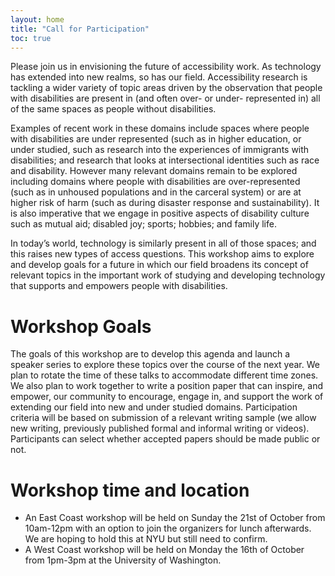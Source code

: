 ```yaml
---
layout: home
title: "Call for Participation"
toc: true
---
```

Please join us in envisioning the future of accessibility work. As
technology has extended into new realms, so has our field.
Accessibility research is tackling a wider variety of topic areas
driven by the observation that people with disabilities are present in
(and often over- or under- represented in) all of the same spaces as
people without disabilities. 

Examples of recent work in these domains
include spaces where people with disabilities are under represented
(such as in higher education, or under studied, such as research into
the experiences of immigrants with disabilities; and research that
looks at intersectional identities such as race and disability.
However many relevant domains remain to be explored including domains
where people with disabilities are over-represented (such as in
unhoused populations and in the carceral system) or are at higher risk
of harm (such as during disaster response and sustainability). It is
also imperative that we engage in positive aspects of disability culture
such as mutual aid; disabled joy; sports; hobbies; and family life. 

In today’s world, technology is similarly
present in all of those spaces; and this raises new types of access
questions. This workshop aims to explore and develop goals for a
future in which our field broadens its concept of relevant topics in
the important work of studying and developing technology that supports
and empowers people with disabilities.

# Workshop Goals

The goals of this workshop are to develop this agenda and launch a
speaker series to explore these topics over the course of the next
year. We plan to rotate the time of these talks to accommodate
different time zones. We also plan to work together to write a
position paper that can inspire, and empower, our community to
encourage, engage in, and support the work of extending our field into
new and under studied domains. Participation criteria will be based on
submission of a relevant writing sample (we allow new writing, previously
published formal and informal writing or videos). Participants can
select whether accepted papers should be made public or not.

# Workshop time and location


- An East Coast workshop will be held on Sunday the 21st of October from 10am-12pm with an option to join the organizers for lunch afterwards. We are hoping to hold this at NYU but still need to confirm.
- A West Coast workshop will be held on Monday the 16th of October from 1pm-3pm at the University of Washington.
  
